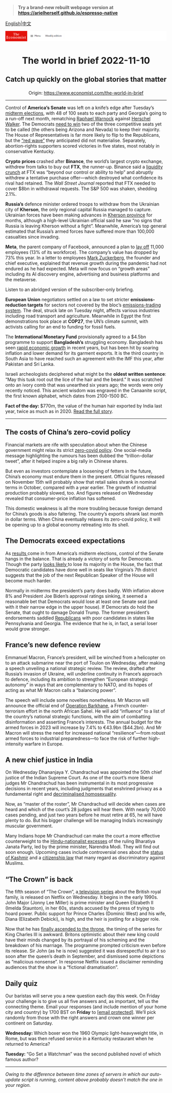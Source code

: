 > **Try a brand-new rebuilt webpage version at https://arielherself.github.io/espresso-native**

[English](https://github.com/arielherself/espresso/blob/main/README.md)|[中文](https://github-com.translate.goog/arielherself/espresso/blob/main/README.md?_x_tr_sl=en&_x_tr_tl=zh-CN&_x_tr_hl=zh-CN&_x_tr_pto=wapp)



![The Economist](menubar.png)

# <p align="center">The world in brief 2022-11-10</p>

## <p align="center">Catch up quickly on the global stories that matter</p>

<p align="center">Origin: <a href="https://www.economist.com/the-world-in-brief">https://www.economist.com/the-world-in-brief</a><hr>

Control of <strong>America’s Senate</strong> was left on a knife’s edge after Tuesday’s [midterm elections](https://www.economist.com/united-states/2022/11/09/the-democrats-have-done-better-than-expected), with 48 of 100 seats to each party and Georgia’s going to a run-off next month, rematching [Raphael Warnock](https://www.economist.com/united-states/2022/10/13/georgias-races-suggest-good-candidates-can-beat-partisan-reflexes) against [Herschel Walker](https://www.economist.com/the-economist-explains/2022/10/14/who-is-herschel-walker). The Democrats [need to win](https://www.economist.com/united-states/2022/11/09/the-democrats-have-done-better-than-expected) two of the three competitive seats yet to be called (the others being Arizona and Nevada) to keep their majority. The House of Representatives is far more likely to flip to the Republicans, but the [“red wave”](https://www.economist.com/united-states/2022/11/07/why-a-republican-ripple-is-more-likely-than-a-red-wave) they anticipated did not materialise. Separately, abortion-rights supporters scored victories in five states, most notably in conservative Kentucky.

<strong>Crypto</strong> <strong>prices </strong>crashed after <strong>Binance</strong>, the world’s largest crypto exchange, withdrew from talks to buy out <strong>FTX</strong>, the runner-up. Binance said a [liquidity crunch](https://www.economist.com/finance-and-economics/2022/11/09/the-spectacular-fall-of-ftx-and-sam-bankman-fried) at FTX was “beyond our control or ability to help” and abruptly withdrew a tentative purchase offer—which destroyed what confidence its rival had retained. The <em>Wall Street Journal</em> reported that FTX needed to cover $8bn in withdrawal requests. The S&amp;P 500 was shaken, shedding 2.1%.

<strong>Russia’s</strong> defence minister ordered troops to withdraw from the Ukrainian city of <strong>Kherson</strong>, the only regional capital Russia managed to capture. Ukrainian forces have been making advances in [Kherson province](https://www.economist.com/europe/2022/10/27/russia-braces-for-a-battle-over-kherson) for months, although a high-level Ukrainian official said he saw “no signs that Russia is leaving Kherson without a fight”. Meanwhile, America’s top general estimated that Russia’s armed forces have suffered more than 100,000 casualties since invading.

<strong>Meta</strong>, the parent company of Facebook, announced a plan to [lay off](https://www.economist.com/graphic-detail/2022/11/07/meta-will-lay-off-13-of-its-workforce) 11,000 employees (13% of its workforce). The company’s value has dropped by 73% this year. In a letter to employees [Mark Zuckerberg](https://www.economist.com/business/2022/10/16/how-much-trouble-is-mark-zuckerberg-in), the founder and chief executive, explained that revenue growth during the pandemic had not endured as he had expected. Meta will now focus on “growth areas” including its AI discovery engine, advertising and business platforms and the metaverse.

Listen to an abridged version of the subscriber-only briefing.

<strong>European</strong> <strong>Union</strong> negotiators settled on a law to set stricter <strong>emissions-reduction targets</strong> for sectors not covered by the bloc’s [emissions-trading system](https://www.economist.com/finance-and-economics/2022/05/26/carbon-markets-are-going-global). The deal, struck late on Tuesday night, affects various industries including road transport and agriculture. Meanwhile in Egypt the first demonstrations took place at <strong>COP27</strong>, the UN’s climate summit, with activists calling for an end to funding for fossil fuels.

The <strong>International Monetary Fund</strong> provisionally agreed to a $4.5bn programme to support <strong>Bangladesh’s</strong> struggling economy. Bangladesh has seen [rapid economic growth](https://www.economist.com/leaders/2021/03/27/bangladeshs-growth-has-been-remarkable-but-is-now-at-risk) in recent years, but has been hit by soaring inflation and lower demand for its garment exports. It is the third country in South Asia to have reached such an agreement with the IMF this year, after Pakistan and Sri Lanka.

Israeli archeologists deciphered what might be the <strong>oldest written sentence</strong>: “May this tusk root out the lice of the hair and the beard.” It was scratched onto an ivory comb that was unearthed six years ago; the words were only recently noticed. This ancient wisdom was engraved in the Canaanite script, the first known alphabet, which dates from 2100-1500 BC.

<strong>Fact of the day: </strong>$770m, the value of the human hair exported by India last year, twice as much as in 2020. [Read the full story](https://www.economist.com/asia/2022/11/03/indias-hair-industry-is-in-a-tangle).

----------

## The costs of China’s zero-covid policy

Financial markets are rife with speculation about when the Chinese government might relax its strict [zero-covid policy](https://www.economist.com/china/2022/10/13/china-shows-few-signs-of-loosening-its-zero-covid-policy). One social-media message highlighting the rumours has been dubbed the “trillion-dollar tweet”, after it helped inspire a big rally in Chinese shares.   
  
 But even as investors contemplate a loosening of fetters in the future, China’s economy must endure them in the present. Official figures released on November 15th will probably show that retail sales shrank in nominal terms in October, compared with a year earlier. The growth of industrial production probably slowed, too. And figures released on Wednesday revealed that consumer-price inflation has softened. 

This domestic weakness is all the more troubling because foreign demand for China’s goods is also faltering. The country’s exports shrank last month in dollar terms. When China eventually relaxes its zero-covid policy, it will be opening up to a global economy retreating into its shell.

## The Democrats exceed expectations

As [results ](https://www.economist.com/interactive/us-midterms-2022/results/senate)come in from America’s midterm elections, control of the Senate hangs in the balance. That is already a victory of sorts for Democrats. Though the party [looks likely ](https://www.economist.com/united-states/2022/11/07/why-a-republican-ripple-is-more-likely-than-a-red-wave) to lose its majority in the House, the fact that Democratic candidates have done well in seats like Virginia’s 7th district suggests that the job of the next Republican Speaker of the House will become much harder. 

Normally in midterms the president’s party does badly. With inflation above 8% and President Joe Biden’s approval ratings sinking, it seemed a reasonable bet that Democrats would lose at least one Senate seat (and with it their narrow edge in the upper house). If Democrats do hold the Senate, that ought to damage Donald Trump. The former president’s endorsements saddled [Republicans](https://www.economist.com/graphic-detail/2022/11/09/a-disappointing-showing-for-the-republicans-in-the-midterms) with poor candidates in states like Pennsylvania and Georgia. The evidence that he is, in fact, a serial loser would grow stronger.

## France’s new defence review

Emmanuel Macron, France’s president, will be winched from a helicopter on to an attack submarine near the port of Toulon on Wednesday, after making a speech unveiling a national strategic review. The review, drafted after Russia’s invasion of Ukraine, will underline continuity in France’s approach to defence, including its ambition to strengthen “European strategic autonomy” in ways that are complementary to NATO, and its hopes of acting as what Mr Macron calls a “balancing power”. 

The speech will include some novelties nonetheless. Mr Macron will announce the official end of [Operation Barkhane](https://www.economist.com/the-economist-explains/2022/02/14/what-have-french-forces-achieved-in-the-sahel), a French counter-terrorism effort in the north African Sahel. He will add “influence” to a list of the country’s national strategic functions, with the aim of combatting disinformation and asserting France’s interests. The annual budget for the armed forces in 2023 will increase by 7.4% to €43.9bn ($44.2bn). And Mr Macron will stress the need for increased national “resilience”—from robust armed forces to industrial preparedness—to face the risk of further high-intensity warfare in Europe.

## A new chief justice in India

On Wednesday Dhananjaya Y. Chandrachud was appointed the 50th chief justice of the Indian Supreme Court. As one of the court’s more liberal judges Mr Chandrachud has been instrumental in its most progressive decisions in recent years, including judgments that enshrined privacy as a fundamental right and [decriminalised homosexuality](https://www.economist.com/the-economist-explains/2018/09/12/how-india-decriminalised-homosexuality).  
  
 Now, as “master of the roster”, Mr Chandrachud will decide when cases are heard and which of the court’s 28 judges will hear them. With nearly 70,000 cases pending, and just two years before he must retire at 65, he will have plenty to do. But his bigger challenge will be managing India’s increasingly muscular government.  
  
 Many Indians hope Mr Chandrachud can make the court a more effective counterweight to the [Hindu-nationalist excesses](https://www.economist.com/asia/2022/09/29/indias-government-is-exporting-its-hindu-nationalism) of the ruling Bharatiya Janata Party, led by the prime minister, Narendra Modi. They will find out soon enough. Upcoming cases include controversial ones about the [status of Kashmir](https://www.economist.com/asia/2019/08/08/india-abruptly-ends-the-last-special-protection-enjoyed-by-kashmir) and a [citizenship law](https://www.economist.com/asia/2019/12/12/indias-new-citizenship-law-outrages-muslims) that many regard as discriminatory against Muslims.

## “The Crown” is back

The fifth season of “The Crown”, a[ television series](https://www.economist.com/culture/2022/09/15/the-crown-will-help-shape-the-memory-of-queen-elizabeth-ii) about the British royal family, is released on Netflix on Wednesday. It begins in the early 1990s. John Major (Jonny Lee Miller) is prime minister and Queen Elizabeth II (Imelda Staunton), in her 60s, stands accused by the press of trying to hoard power. Public support for Prince Charles (Dominic West) and his wife, Diana (Elizabeth Debicki), is high, and the heir is jostling for a bigger role.

Now that he has [finally ascended to the throne](https://www.economist.com/britain/2022/09/15/what-sort-of-king-will-charles-iii-be), the timing of the series for King Charles III is awkward. Britons optimistic about their new king could have their minds changed by its portrayal of his scheming and the breakdown of his marriage. The programme prompted criticism even before its release. Sir John (as he is now) suggested it was disrespectful to air it so soon after the queen’s death in September, and dismissed some depictions as “malicious nonsense”. In response Netflix issued a disclaimer reminding audiences that the show is a “fictional dramatisation”.

## Daily quiz

Our baristas will serve you a new question each day this week. On Friday your challenge is to give us all five answers and, as important, tell us the connecting theme. Email your responses (and include mention of your home city and country) by 1700 BST on <strong>Friday</strong> to [<span class="__cf_email__" data-cfemail="702105190a350300021503031f3015131f1e1f1d1903045e131f1d">[email&#160;protected]</span>](https://mail.google.com/mail/?view=cm&amp;fs=1&amp;tf=1&amp;to=QuizEspresso@economist.com). We’ll pick randomly from those with the right answers and crown one winner per continent on Saturday.

<strong>Wednesday: </strong>Which boxer won the 1960 Olympic light-heavyweight title, in Rome, but was then refused service in a Kentucky restaurant when he returned to America?

<strong>Tuesday: </strong>“Go Set a Watchman” was the second published novel of which famous author?

----------

*Owing to the difference between time zones of servers in which our auto-update script is running, content above probably doesn't match the one in your region.*
